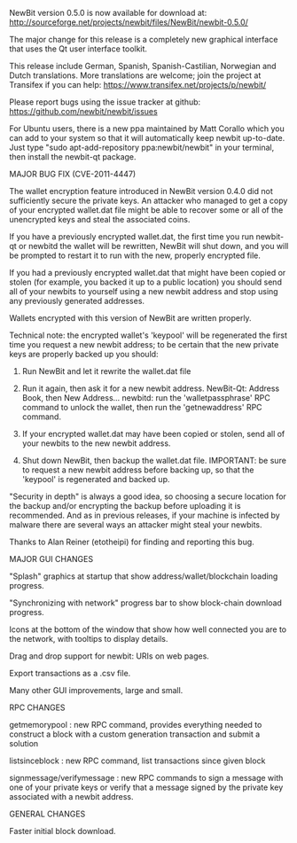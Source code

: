 NewBit version 0.5.0 is now available for download at:
http://sourceforge.net/projects/newbit/files/NewBit/newbit-0.5.0/

The major change for this release is a completely new graphical interface that uses the Qt user interface toolkit.

This release include German, Spanish, Spanish-Castilian, Norwegian and Dutch translations. More translations are welcome; join the project at Transifex if you can help:
https://www.transifex.net/projects/p/newbit/

Please report bugs using the issue tracker at github:
https://github.com/newbit/newbit/issues

For Ubuntu users, there is a new ppa maintained by Matt Corallo which you can add to your system so that it will automatically keep newbit up-to-date.  Just type "sudo apt-add-repository ppa:newbit/newbit" in your terminal, then install the newbit-qt package.

MAJOR BUG FIX  (CVE-2011-4447)

The wallet encryption feature introduced in NewBit version 0.4.0 did not sufficiently secure the private keys. An attacker who
managed to get a copy of your encrypted wallet.dat file might be able to recover some or all of the unencrypted keys and steal the
associated coins.

If you have a previously encrypted wallet.dat, the first time you run newbit-qt or newbitd the wallet will be rewritten, NewBit will
shut down, and you will be prompted to restart it to run with the new, properly encrypted file.

If you had a previously encrypted wallet.dat that might have been copied or stolen (for example, you backed it up to a public
location) you should send all of your newbits to yourself using a new newbit address and stop using any previously generated addresses.

Wallets encrypted with this version of NewBit are written properly.

Technical note: the encrypted wallet's 'keypool' will be regenerated the first time you request a new newbit address; to be certain that the
new private keys are properly backed up you should:

1. Run NewBit and let it rewrite the wallet.dat file

2. Run it again, then ask it for a new newbit address.
NewBit-Qt: Address Book, then New Address...
newbitd: run the 'walletpassphrase' RPC command to unlock the wallet,  then run the 'getnewaddress' RPC command.

3. If your encrypted wallet.dat may have been copied or stolen, send  all of your newbits to the new newbit address.

4. Shut down NewBit, then backup the wallet.dat file.
IMPORTANT: be sure to request a new newbit address before backing up, so that the 'keypool' is regenerated and backed up.

"Security in depth" is always a good idea, so choosing a secure location for the backup and/or encrypting the backup before uploading it is recommended. And as in previous releases, if your machine is infected by malware there are several ways an attacker might steal your newbits.

Thanks to Alan Reiner (etotheipi) for finding and reporting this bug.

MAJOR GUI CHANGES

"Splash" graphics at startup that show address/wallet/blockchain loading progress.

"Synchronizing with network" progress bar to show block-chain download progress.

Icons at the bottom of the window that show how well connected you are to the network, with tooltips to display details.

Drag and drop support for newbit: URIs on web pages.

Export transactions as a .csv file.

Many other GUI improvements, large and small.

RPC CHANGES

getmemorypool : new RPC command, provides everything needed to construct a block with a custom generation transaction and submit a solution

listsinceblock : new RPC command, list transactions since given block

signmessage/verifymessage : new RPC commands to sign a message with one of your private keys or verify that a message signed by the private key associated with a newbit address.

GENERAL CHANGES

Faster initial block download.
